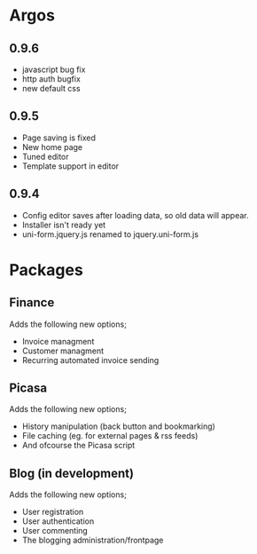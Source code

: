# Argos #
## 0.9.6 ##
  * javascript bug fix
  * http auth bugfix
  * new default css

## 0.9.5 ##
  * Page saving is fixed
  * New home page
  * Tuned editor
  * Template support in editor

## 0.9.4 ##
  * Config editor saves after loading data, so old data will appear.
  * Installer isn't ready yet
  * uni-form.jquery.js renamed to jquery.uni-form.js

# Packages #

## Finance ##
Adds the following new options;
  * Invoice managment
  * Customer managment
  * Recurring automated invoice sending

## Picasa ##
Adds the following new options;
  * History manipulation (back button and bookmarking)
  * File caching (eg. for external pages & rss feeds)
  * And ofcourse the Picasa script

## Blog (in development) ##
Adds the following new options;
  * User registration
  * User authentication
  * User commenting
  * The blogging administration/frontpage